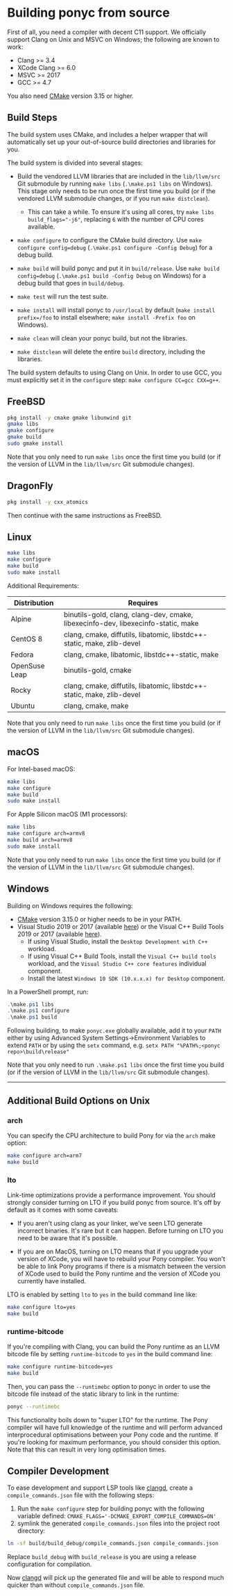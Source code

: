# Building ponyc from source

First of all, you need a compiler with decent C11 support. We officially support Clang on Unix and MSVC on Windows; the following are known to work:

- Clang >= 3.4
- XCode Clang >= 6.0
- MSVC >= 2017
- GCC >= 4.7

You also need [CMake](https://cmake.org/download/) version 3.15 or higher.

## Build Steps

The build system uses CMake, and includes a helper wrapper that will automatically set up your out-of-source build directories and libraries for you.

The build system is divided into several stages:

- Build the vendored LLVM libraries that are included in the `lib/llvm/src` Git submodule by running `make libs` (`.\make.ps1 libs` on Windows).  This stage only needs to be run once the first time you build (or if the vendored LLVM submodule changes, or if you run `make distclean`).
  - This can take a while. To ensure it's using all cores, try `make libs build_flags="-j6"`, replacing `6` with the number of CPU cores available.

- `make configure` to configure the CMake build directory.  Use `make configure config=debug` (`.\make.ps1 configure -Config Debug`) for a debug build.
- `make build` will build ponyc and put it in `build/release`.  Use `make build config=debug` (`.\make.ps1 build -Config Debug` on Windows) for a debug build that goes in `build/debug`.
- `make test` will run the test suite.
- `make install` will install ponyc to `/usr/local` by default (`make install prefix=/foo` to install elsewhere; `make install -Prefix foo` on Windows).
- `make clean` will clean your ponyc build, but not the libraries.
- `make distclean` will delete the entire `build` directory, including the libraries.

The build system defaults to using Clang on Unix.  In order to use GCC, you must explicitly set it in the `configure` step: `make configure CC=gcc CXX=g++`.

## FreeBSD

```bash
pkg install -y cmake gmake libunwind git
gmake libs
gmake configure
gmake build
sudo gmake install
```

Note that you only need to run `make libs` once the first time you build (or if the version of LLVM in the `lib/llvm/src` Git submodule changes).

## DragonFly

```bash
pkg install -y cxx_atomics
```

Then continue with the same instructions as FreeBSD.

## Linux

```bash
make libs
make configure
make build
sudo make install
```

Additional Requirements:

Distribution | Requires
--- | ---
Alpine | binutils-gold, clang, clang-dev, cmake, libexecinfo-dev, libexecinfo-static, make
CentOS 8 | clang, cmake, diffutils, libatomic, libstdc++-static, make, zlib-devel
Fedora | clang, cmake, libatomic, libstdc++-static, make
OpenSuse Leap | binutils-gold, cmake
Rocky | clang, cmake, diffutils, libatomic, libstdc++-static, make, zlib-devel
Ubuntu | clang, cmake, make

Note that you only need to run `make libs` once the first time you build (or if the version of LLVM in the `lib/llvm/src` Git submodule changes).

## macOS

For Intel-based macOS:

```bash
make libs
make configure
make build
sudo make install
```

For Apple Silicon macOS (M1 processors):

```bash
make libs
make configure arch=armv8
make build arch=armv8
sudo make install
```

Note that you only need to run `make libs` once the first time you build (or if the version of LLVM in the `lib/llvm/src` Git submodule changes).

## Windows

Building on Windows requires the following:

- [CMake](https://cmake.org/download/) version 3.15.0 or higher needs to be in your PATH.
- Visual Studio 2019 or 2017 (available [here](https://www.visualstudio.com/vs/community/)) or the Visual C++ Build Tools 2019 or 2017 (available [here](https://visualstudio.microsoft.com/visual-cpp-build-tools/)).
  - If using Visual Studio, install the `Desktop Development with C++` workload.
  - If using Visual C++ Build Tools, install the `Visual C++ build tools` workload, and the `Visual Studio C++ core features` individual component.
  - Install the latest `Windows 10 SDK (10.x.x.x) for Desktop` component.

In a PowerShell prompt, run:

```powershell
.\make.ps1 libs
.\make.ps1 configure
.\make.ps1 build
```

Following building, to make `ponyc.exe` globally available, add it to your `PATH` either by using Advanced System Settings->Environment Variables to extend `PATH` or by using the `setx` command, e.g. `setx PATH "%PATH%;<ponyc repo>\build\release"`

Note that you only need to run `.\make.ps1 libs` once the first time you build (or if the version of LLVM in the `lib/llvm/src` Git submodule changes).

---

## Additional Build Options on Unix

### arch

You can specify the CPU architecture to build Pony for via the `arch` make option:

```bash
make configure arch=arm7
make build
```

### lto

Link-time optimizations provide a performance improvement. You should strongly consider turning on LTO if you build ponyc from source. It's off by default as it comes with some caveats:

- If you aren't using clang as your linker, we've seen LTO generate incorrect binaries. It's rare but it can happen. Before turning on LTO you need to be aware that it's possible.

- If you are on MacOS, turning on LTO means that if you upgrade your version of XCode, you will have to rebuild your Pony compiler. You won't be able to link Pony programs if there is a mismatch between the version of XCode used to build the Pony runtime and the version of XCode you currently have installed.

LTO is enabled by setting `lto` to `yes` in the build command line like:

```bash
make configure lto=yes
make build
```

### runtime-bitcode

If you're compiling with Clang, you can build the Pony runtime as an LLVM bitcode file by setting `runtime-bitcode` to `yes` in the build command line:

```bash
make configure runtime-bitcode=yes
make build
```

Then, you can pass the `--runtimebc` option to ponyc in order to use the bitcode file instead of the static library to link in the runtime:

```bash
ponyc --runtimebc
```

This functionality boils down to "super LTO" for the runtime. The Pony compiler will have full knowledge of the runtime and will perform advanced interprocedural optimisations between your Pony code and the runtime. If you're looking for maximum performance, you should consider this option. Note that this can result in very long optimisation times.

## Compiler Development

To ease development and support LSP tools like [clangd](https://clangd.llvm.org), create a `compile_commands.json` file with the following steps:

1. Run the `make configure` step for building ponyc with the following variable defined: `CMAKE_FLAGS='-DCMAKE_EXPORT_COMPILE_COMMANDS=ON'`
2. symlink the generated `compile_commands.json` files into the project root directory:

  ```bash
  ln -sf build/build_debug/compile_commands.json compile_commands.json
  ```

  Replace `build_debug` with `build_release` is you are using a release configuration for compilation.

Now [clangd](https://clangd.llvm.org) will pick up the generated file and will be able to respond much quicker than without `compile_commands.json` file.
